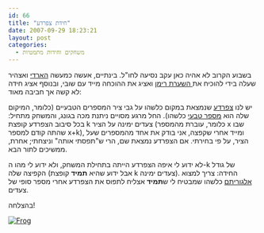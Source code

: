 ```yaml
---
id: 66
title: "חידת צפרדע"
date: 2007-09-29 18:23:21
layout: post
categories: 
  - משחקים וחידות מתמטיות
---
```

בשבוע הקרוב לא אהיה כאן עקב נסיעה לחו"ל. בינתיים, אעשה כמעשה <a href="http://he.wikipedia.org/wiki/%D7%92%D7%95%D7%93%D7%A4%D7%A8%D7%99_%D7%94%D7%A8%D7%95%D7%9C%D7%93_%D7%94%D7%90%D7%A8%D7%93%D7%99">הארדי</a> ואצהיר שעלה בידי להוכיח את<a href="http://he.wikipedia.org/wiki/%D7%94%D7%A9%D7%A2%D7%A8%D7%AA_%D7%A8%D7%99%D7%9E%D7%9F"> השערת רימן</a> ואציג את ההוכחה מייד עם שובי, ובנוסף אציג חידה לא קשה אך חביבה מאוד:

יש לנו <a href="http://en.wikipedia.org/wiki/Frog_%28Chrono_Trigger%29#Frog">צפרדע</a> שנמצאת במקום כלשהו על גבי ציר המספרים הטבעיים (כלומר, המיקום שלה הוא <a href="http://he.wikipedia.org/wiki/%D7%9E%D7%A1%D7%A4%D7%A8_%D7%98%D7%91%D7%A2%D7%99">מספר טבעי</a> כלשהו). החל מרגע מסויים ניתנת מכה בגונג, והמשחק מתחיל: בכל סיבוב הצפרדע קופצת k צעדים ימינה על הציר (כלומר, עוברת מהמספר x שבו שהתה קודם למספר x+k), ומייד אחרי שקפצה, אני בודק את אחד מהמספרים שעל הציר, על פי בחירתי. אם הצפרדע נמצאת שם, הרי ש"תפסתי אותה" וניצחתי; אחרת, ממשיכים לתור הבא.

לא ידוע לי איפה הצפרדע הייתה בתחילת המשחק, ולא ידוע לי מהו ה-k של גודל הקפיצה שלה (אבל ידוע שהיא <strong>תמיד</strong> קופצת k צעדים ימינה). החידה: צריך למצוא <a href="http://he.wikipedia.org/wiki/%D7%90%D7%9C%D7%92%D7%95%D7%A8%D7%99%D7%AA%D7%9D">אלגוריתם</a> כלשהו שמבטיח לי ש<strong>תמיד</strong> אצליח לתפוס את הצפרדע אחרי מספר סופי של צעדים.

בהצלחה!

<a href="http://www.gadial.net/wp-content/uploads/2007/10/ct-frog2.jpg" title="Frog"><img src="http://www.gadial.net/wp-content/uploads/2007/10/ct-frog2.jpg" alt="Frog" /></a>
